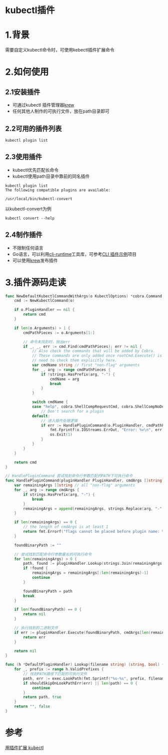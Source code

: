 # kubectl插件
# 1.背景
需要自定义kubectl命令时，可使用kebectl插件扩展命令
# 2.如何使用
## 2.1安装插件
- 可通过kubectl 插件管理器[krew](https://github.com/kubernetes-sigs/krew/)
- 任何其他人制作的可执行文件，放在path目录即可
## 2.2可用的插件列表
```shell
kubectl plugin list
```
## 2.3使用插件
- kubectl优先匹配长命令
- kubectl使用path目录中靠前的同名插件
```shell
kubectl plugin list 
The following compatible plugins are available:

/usr/local/bin/kubectl-convert
```
以kubectl-convert为例
```shell
kubectl convert --help
```
## 2.4制作插件
- 不限制任何语言
- Go语言，可以利用[cli-runtime](https://github.com/kubernetes/cli-runtime)工具库，可参考[CLI 插件示例](https://github.com/kubernetes/sample-cli-plugin)项目
- 可以使用[krew](https://github.com/kubernetes-sigs/krew/)发布插件
# 3.插件源码走读
```go
func NewDefaultKubectlCommandWithArgs(o KubectlOptions) *cobra.Command {
	cmd := NewKubectlCommand(o)

	if o.PluginHandler == nil {
		return cmd
	}

	if len(o.Arguments) > 1 {
		cmdPathPieces := o.Arguments[1:]

		// 命令未找到时，抛出err
		if _, _, err := cmd.Find(cmdPathPieces); err != nil {
			// Also check the commands that will be added by Cobra.
			// These commands are only added once rootCmd.Execute() is called, so we
			// need to check them explicitly here.
			var cmdName string // first "non-flag" arguments
			for _, arg := range cmdPathPieces {
				if !strings.HasPrefix(arg, "-") {
					cmdName = arg
					break
				}
			}

			switch cmdName {
			case "help", cobra.ShellCompRequestCmd, cobra.ShellCompNoDescRequestCmd:
				// Don't search for a plugin
			default:
				// 进入插件处理逻辑
				if err := HandlePluginCommand(o.PluginHandler, cmdPathPieces); err != nil {
					fmt.Fprintf(o.IOStreams.ErrOut, "Error: %v\n", err)
					os.Exit(1)
				}
			}
		}
	}

	return cmd
}
```
```go
// HandlePluginCommand 尝试找到命令行参数匹配的PATH下可执行命令
func HandlePluginCommand(pluginHandler PluginHandler, cmdArgs []string) error {
	var remainingArgs []string // all "non-flag" arguments
	for _, arg := range cmdArgs {
		if strings.HasPrefix(arg, "-") {
			break
		}
		remainingArgs = append(remainingArgs, strings.Replace(arg, "-", "_", -1))
	}

	if len(remainingArgs) == 0 {
		// the length of cmdArgs is at least 1
		return fmt.Errorf("flags cannot be placed before plugin name: %s", cmdArgs[0])
	}

	foundBinaryPath := ""

	// 尝试找到匹配命令行参数最长的可执行命令
	for len(remainingArgs) > 0 {
		path, found := pluginHandler.Lookup(strings.Join(remainingArgs, "-"))
		if !found {
			remainingArgs = remainingArgs[:len(remainingArgs)-1]
			continue
		}

		foundBinaryPath = path
		break
	}

	if len(foundBinaryPath) == 0 {
		return nil
	}

	// 执行找到的二进制文件
	if err := pluginHandler.Execute(foundBinaryPath, cmdArgs[len(remainingArgs):], os.Environ()); err != nil {
		return err
	}

	return nil
}
```
```go
func (h *DefaultPluginHandler) Lookup(filename string) (string, bool) {
	for _, prefix := range h.ValidPrefixes {
		// 找到PATH路径下匹配的可执行文件
		path, err := exec.LookPath(fmt.Sprintf("%s-%s", prefix, filename))
		if shouldSkipOnLookPathErr(err) || len(path) == 0 {
			continue
		}
		return path, true
	}
	return "", false
}
```
# 参考
[用插件扩展 kubectl](https://kubernetes.io/zh-cn/docs/tasks/extend-kubectl/kubectl-plugins/)